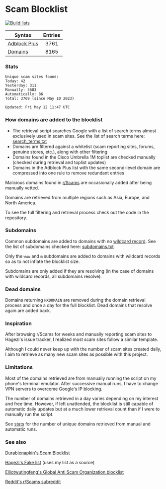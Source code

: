 # Scam Blocklist

[![Build lists](https://github.com/jarelllama/Scam-Blocklist/actions/workflows/build_lists.yml/badge.svg)](https://github.com/jarelllama/Scam-Blocklist/actions/workflows/build_lists.yml)

| Syntax | Entries |
| --- |:---:|
| [Adblock Plus](https://raw.githubusercontent.com/jarelllama/Scam-Blocklist/main/adblock.txt) | 3761 |
| [Domains](https://raw.githubusercontent.com/jarelllama/Scam-Blocklist/main/domains.txt) | 8165 |

### Stats

```
Unique scam sites found:
Today: 42
Yesterday: 311
Manually: 3683
Automatically: 86
Total: 3769 (since May 10 2023)

Updated: Fri May 12 11:47 UTC
```

### How domains are added to the blocklist

- The retrieval script searches Google with a list of search terms almost exclusively used in scam sites. See the list of search terms here: [search_terms.txt](https://raw.githubusercontent.com/jarelllama/Scam-Blocklist/main/search_terms.txt)
- Domains are filtered against a whitelist (scam reporting sites, forums, genuine stores, etc.), along with other filtering
- Domains found in the Cisco Umbrella 1M toplist are checked manually (checked during retrieval and toplist updates)
- Domains in the Adblock Plus list with the same second-level domain are compressed into one rule to remove redundant entries

Malicious domains found in [r/Scams](https://www.reddit.com/r/Scams) are occasionally added after being manually vetted.

Domains are retrieved from multiple regions such as Asia, Europe, and North America.

To see the full filtering and retrieval process check out the code in the repository.

### Subdomains

Common subdomains are added to domains with no [wildcard record](https://developers.cloudflare.com/dns/manage-dns-records/reference/wildcard-dns-records/). See the list of subdomains checked here: [subdomains.txt](https://raw.githubusercontent.com/jarelllama/Scam-Blocklist/main/data/subdomains.txt)

Only the `www` and `m` subdomains are added to domains with wildcard records so as to not inflate the blocklist size.

Subdomains are only added if they are resolving (in the case of domains with wildcard records, all subdomains resolve).

### Dead domains

Domains returning `NXDOMAIN` are removed during the domain retrieval process and once a day for the full blocklist. Dead domains that resolve again are added back.

### Inspiration

After browsing r/Scams for weeks and manually reporting scam sites to Hagezi's issue tracker, I realized most scam sites follow a similar template.

Although I could never keep up with the number of scam sites created daily, I aim to retrieve as many new scam sites as possible with this project.

### Limitations

Most of the domains retrieved are from manually running the script on my phone's terminal emulator. After successive manual runs, I have to change VPN servers to overcome Google's IP blocking.

The number of domains retrieved in a day varies depending on my interest and free time. However, if left unattended, the blocklist is still capable of automatic daily updates but at a much lower retrieval count than if I were to manually run the script.

See [stats](https://github.com/jarelllama/Scam-Blocklist#stats) for the number of unique domains retrieved from manual and automatic runs.

### See also

[Durablenapkin's Scam Blocklist](https://github.com/durablenapkin/scamblocklist)

[Hagezi's Fake list](https://github.com/hagezi/dns-blocklists#fake) (uses my list as a source)

[Elliotwutingfeng's Global Anti Scam Organization blocklist](https://github.com/elliotwutingfeng/GlobalAntiScamOrg-blocklist)

[Reddit's r/Scams subreddit](https://www.reddit.com/r/Scams)
